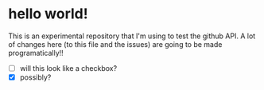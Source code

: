 # hello world!

This is an experimental repository that I'm using to test the github API. A lot of changes here (to this file and the issues) are going to be made programatically!!

* [ ] will this look like a checkbox?
* [x] possibly?
